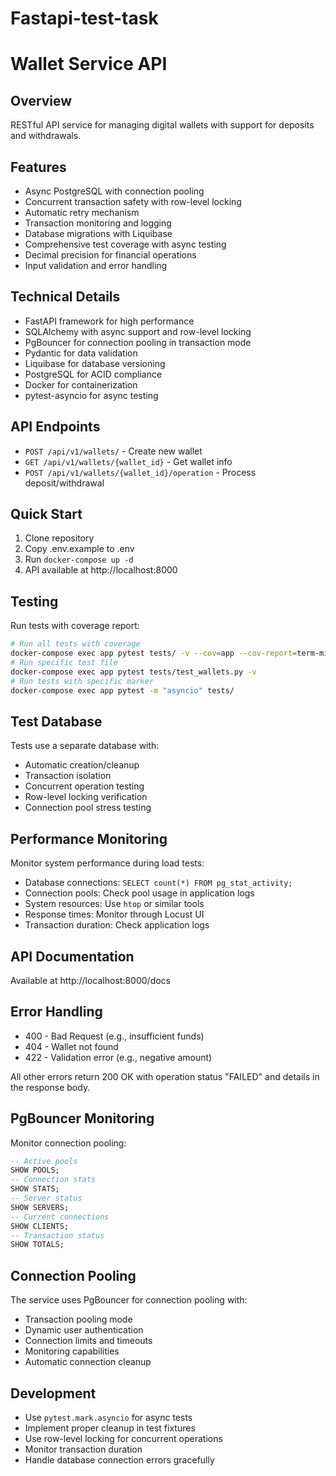 # Fastapi-test-task

# Wallet Service API

## Overview
RESTful API service for managing digital wallets with support for deposits and withdrawals.

## Features
- Async PostgreSQL with connection pooling
- Concurrent transaction safety with row-level locking
- Automatic retry mechanism
- Transaction monitoring and logging
- Database migrations with Liquibase
- Comprehensive test coverage with async testing
- Decimal precision for financial operations
- Input validation and error handling

## Technical Details
- FastAPI framework for high performance
- SQLAlchemy with async support and row-level locking
- PgBouncer for connection pooling in transaction mode
- Pydantic for data validation
- Liquibase for database versioning
- PostgreSQL for ACID compliance
- Docker for containerization
- pytest-asyncio for async testing

## API Endpoints
- `POST /api/v1/wallets/` - Create new wallet
- `GET /api/v1/wallets/{wallet_id}` - Get wallet info
- `POST /api/v1/wallets/{wallet_id}/operation` - Process deposit/withdrawal

## Quick Start
1. Clone repository
2. Copy .env.example to .env
3. Run `docker-compose up -d`
4. API available at http://localhost:8000

## Testing
Run tests with coverage report:
```bash
# Run all tests with coverage
docker-compose exec app pytest tests/ -v --cov=app --cov-report=term-missing
# Run specific test file
docker-compose exec app pytest tests/test_wallets.py -v
# Run tests with specific marker
docker-compose exec app pytest -m "asyncio" tests/
```
## Test Database
Tests use a separate database with:
- Automatic creation/cleanup
- Transaction isolation
- Concurrent operation testing
- Row-level locking verification
- Connection pool stress testing

## Performance Monitoring
Monitor system performance during load tests:
- Database connections: `SELECT count(*) FROM pg_stat_activity;`
- Connection pools: Check pool usage in application logs
- System resources: Use `htop` or similar tools
- Response times: Monitor through Locust UI
- Transaction duration: Check application logs

## API Documentation
Available at http://localhost:8000/docs

## Error Handling
- 400 - Bad Request (e.g., insufficient funds)
- 404 - Wallet not found
- 422 - Validation error (e.g., negative amount)

All other errors return 200 OK with operation status "FAILED" and details in the response body.

## PgBouncer Monitoring
Monitor connection pooling:
```sql
-- Active pools
SHOW POOLS;
-- Connection stats
SHOW STATS;
-- Server status
SHOW SERVERS;
-- Current connections
SHOW CLIENTS;
-- Transaction status
SHOW TOTALS;
```

## Connection Pooling
The service uses PgBouncer for connection pooling with:
- Transaction pooling mode
- Dynamic user authentication
- Connection limits and timeouts
- Monitoring capabilities
- Automatic connection cleanup

## Development
- Use `pytest.mark.asyncio` for async tests
- Implement proper cleanup in test fixtures
- Use row-level locking for concurrent operations
- Monitor transaction duration
- Handle database connection errors gracefully